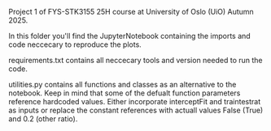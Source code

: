 Project 1 of FYS-STK3155 25H course at University of Oslo (UiO) Autumn 2025.

In this folder you'll find the JupyterNotebook containing the imports and code neccecary to reproduce the plots.  

requirements.txt contains all neccecary tools and version needed to run the code.

utilities.py contains all functions and classes as an alternative to the notebook. Keep in mind that some of the defualt function parameters reference hardcoded values. Either incorporate interceptFit and traintestrat as inputs or replace the constant references with actuall values False (True) and 0.2 (other ratio).
